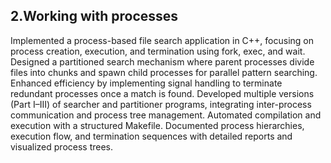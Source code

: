 ## 2.Working with processes

Implemented a process-based file search application in C++, focusing on process creation, execution, and termination using fork, exec, and wait. 
Designed a partitioned search mechanism where parent processes divide files into chunks and spawn child processes for parallel pattern searching. 
Enhanced efficiency by implementing signal handling to terminate redundant processes once a match is found. Developed multiple versions (Part I–III) of searcher and partitioner programs, integrating inter-process communication and process tree management. 
Automated compilation and execution with a structured Makefile. 
Documented process hierarchies, execution flow, and termination sequences with detailed reports and visualized process trees.
